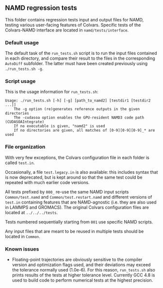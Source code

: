 ## NAMD regression tests

This folder contains regression tests input and output files for NAMD, testing various user-facing features of Colvars.  Specific tests of the Colvars-NAMD interface are located in `namd/tests/interface`.

### Default usage

The default task of the `run_tests.sh` script is to run the input files contained in each directory, and compare their result to the files in the corresponding `AutoDiff` subfolder.  The latter must have been created previously using `./run_tests.sh -g`.

### Script usage

This is the usage information for `run_tests.sh`:
```
Usage: ./run_tests.sh [-h] [-g] [path_to_namd2] [testdir1 [testdir2 ...]]
    The -g option (re)generates reference outputs in the given directories
    The -cudasoa option enables the GPU-resident NAMD3 code path (CUDASOAIntegrate)
    If no executable is given, "namd2" is used
    If no directories are given, all matches of [0-9][0-9][0-9]_* are used
```

### File organization

With very few exceptions, the Colvars configuration file in each folder is called `test.in`.

Occasionally, a file `test.legacy.in` is also available: this includes syntax that is now deprecated, but is kept around so that the same test could be repeated with much earlier code versions.

All tests prefixed by `000_` re-use the same NAMD input scripts `Common/test.namd` and `Common/test.restart.namd` and different versions of `test.in` containing features that are NAMD-agnostic (i.e. they are also used in LAMMPS and GROMACS).  The original Colvars configuration files are located at `../../../tests`.

Tests numbered sequentially starting from `001` use specific NAMD scripts.

Any input files that are meant to be reused in multiple tests should be located in `Common`.

### Known issues

- Floating-point trajectories are obviously sensitive to the compiler version and optimization flags used, and their deviations may exceed the tolerance normally used (1.0e-6).  For this reason, `run_tests.sh` also prints results of the tests at higher tolerance level.  Currently GCC 4.8 is used to build code to perform numerical tests at the highest precision.
